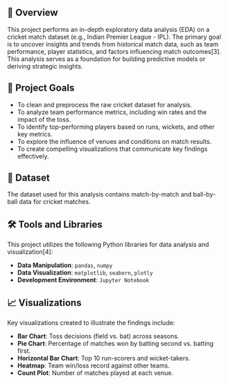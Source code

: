 ## 📖 Overview

This project performs an in-depth exploratory data analysis (EDA) on a cricket match dataset (e.g., Indian Premier League - IPL). The primary goal is to uncover insights and trends from historical match data, such as team performance, player statistics, and factors influencing match outcomes[3]. This analysis serves as a foundation for building predictive models or deriving strategic insights.

## 📝 Project Goals

*   To clean and preprocess the raw cricket dataset for analysis.
*   To analyze team performance metrics, including win rates and the impact of the toss.
*   To identify top-performing players based on runs, wickets, and other key metrics.
*   To explore the influence of venues and conditions on match results.
*   To create compelling visualizations that communicate key findings effectively.

## 📂 Dataset

The dataset used for this analysis contains match-by-match and ball-by-ball data for cricket matches.

## 🛠️ Tools and Libraries

This project utilizes the following Python libraries for data analysis and visualization[4]:

*   **Data Manipulation**: `pandas`, `numpy`
*   **Data Visualization**: `matplotlib`, `seaborn`, `plotly`
*   **Development Environment**: `Jupyter Notebook`

## 📈 Visualizations

Key visualizations created to illustrate the findings include:

*   **Bar Chart**: Toss decisions (field vs. bat) across seasons.
*   **Pie Chart**: Percentage of matches won by batting second vs. batting first.
*   **Horizontal Bar Chart**: Top 10 run-scorers and wicket-takers.
*   **Heatmap**: Team win/loss record against other teams.
*   **Count Plot**: Number of matches played at each venue.

